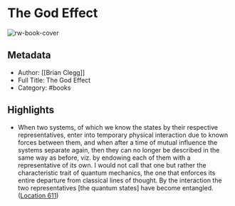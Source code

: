 # The God Effect

![rw-book-cover](https://m.media-amazon.com/images/I/618dLkbfEhL._SY160.jpg)

## Metadata
- Author: [[Brian Clegg]]
- Full Title: The God Effect
- Category: #books

## Highlights
- When two systems, of which we know the states by their respective representatives, enter into temporary physical interaction due to known forces between them, and when after a time of mutual influence the systems separate again, then they can no longer be described in the same way as before, viz. by endowing each of them with a representative of its own. I would not call that one but rather the characteristic trait of quantum mechanics, the one that enforces its entire departure from classical lines of thought. By the interaction the two representatives [the quantum states] have become entangled. ([Location 611](https://readwise.io/to_kindle?action=open&asin=B005QNHRHU&location=611))
